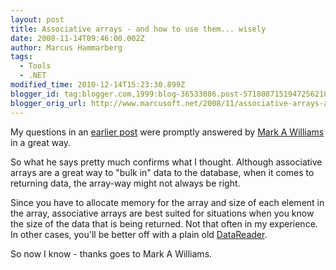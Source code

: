 ```yaml
---
layout: post
title: Associative arrays - and how to use them... wisely
date: 2008-11-14T09:46:00.002Z
author: Marcus Hammarberg
tags:
  - Tools
  - .NET
modified_time: 2010-12-14T15:23:30.899Z
blogger_id: tag:blogger.com,1999:blog-36533086.post-5718087151947256210
blogger_orig_url: http://www.marcusoft.net/2008/11/associative-arrays-and-how-to-use-them.html
---
```


My questions in an [earlier post](http://www.marcusoft.net/2008/11/odpnet-arraybindsize-and-size-for.html) were promptly answered by [Mark A Williams](http://oradim.blogspot.com/) in a great way.

So what he says pretty much confirms what I thought. Although associative arrays are a great way to "bulk in" data to the database, when it comes to returning data, the array-way might not always be right.

Since you have to allocate memory for the array and size of each element in the array, associative arrays are best suited for situations when you know the size of the data that is being returned. Not that often in my experience. In other cases, you'll be better off with a plain old [DataReader](http://youngcow.net/doc/oracle10g/win.102/b14307/OracleDataReaderClass.htm).

So now I know - thanks goes to Mark A Williams.

